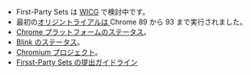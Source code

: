 - First-Party Sets は [WICG](https://github.com/WICG/first-party-sets/issues) で検討中です。
- 最初の[オリジントライアルは ](https://web.dev/origin-trials/)Chrome 89 から 93 まで実行されました。
- [Chrome プラットフォームのステータス](https://chromestatus.com/feature/5640066519007232)。
- [Blink のステータス](https://groups.google.com/a/chromium.org/g/blink-dev/search?q=first-party%20sets)。
- [Chromium プロジェクト](https://www.chromium.org/updates/first-party-sets)。
- [Firsst-Party Sets の提出ガイドライン](https://github.com/GoogleChrome/first-party-sets/blob/main/FPS-Submission_Guidelines.md)
